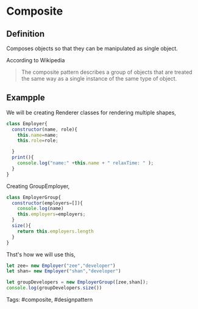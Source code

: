 # Composite

## Definition

Composes objects so that they can be manipulated as single object.

According to Wikipedia

> The composite pattern describes a group of objects that are treated the same way as a single instance of the same type of object.

## Exampple 
We will be creating Renderer classes for rendering multiple shapes,  

```js
class Employer{
  constructor(name, role){
    this.name=name;
    this.role=role;

  }
  print(){
    console.log("name:" +this.name + " relaxTime: " );
  }
}
```

Creating GroupEmployer,  

```js
class EmployerGroup{
  constructor(employers=[]){
    console.log(name)
    this.employers=employers;
  }
  size(){
    return this.employers.length
  }
}
```

Thst's how we will use this,  

```js
let zee= new Employer("zee","developer")
let shan= new Employer("shan","developer")

let groupDevelopers = new EmployerGroup([zee,shan]);
console.log(groupDevelopers.size())
```

Tags: #composite, #designpattern
